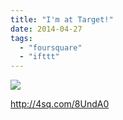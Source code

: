 ```yaml
---
title: "I'm at Target!"
date: 2014-04-27
tags: 
  - "foursquare"
  - "ifttt"
---
```


![](images/NkAfb6)  
  
http://4sq.com/8UndA0
